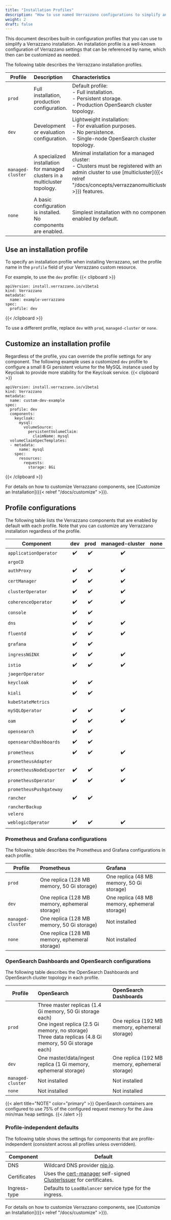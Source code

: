 ```yaml
---
title: "Installation Profiles"
description: "How to use named Verrazzano configurations to simplify an installation"
weight: 2
draft: false
---
```


This document describes built-in configuration profiles that you can use to simplify a Verrazzano installation.  An installation
profile is a well-known configuration of Verrazzano settings that can be referenced by name, which then can be
customized as needed.

The following table describes the Verrazzano installation profiles.

| Profile           | Description                                                                 | Characteristics
|-------------------|:----------------------------------------------------------------------------|:-------------
| `prod`            | Full installation, production configuration.                                | Default profile:<br/>- Full installation.<br/>- Persistent storage. <br/>- Production OpenSearch cluster topology.
| `dev`             | Development or evaluation configuration.                                    | Lightweight installation:<br/>- For evaluation purposes.<br/>- No persistence.<br/>- Single-node OpenSearch cluster topology.
| `managed-cluster` | A specialized installation for managed clusters in a multicluster topology. | Minimal installation for a managed cluster:<br/>- Clusters must be registered with an admin cluster to use [multicluster]({{< relref "/docs/concepts/verrazzanomulticluster" >}}) features.
| `none`            | A basic configuration is installed. No components are enabled.               | Simplest installation with no components enabled by default.

## Use an installation profile

To specify an installation profile when installing Verrazzano, set the profile name in the `profile` field of your
Verrazzano custom resource.

For example, to use the `dev` profile:
{{< clipboard >}}
<div class="highlight">

```
apiVersion: install.verrazzano.io/v1beta1
kind: Verrazzano
metadata:
  name: example-verrazzano
spec:
  profile: dev
```

</div>
{{< /clipboard >}}

To use a different profile, replace `dev` with `prod`, `managed-cluster` or `none`.

## Customize an installation profile

Regardless of the profile, you can override the profile settings for any component. The following example
uses a customized `dev` profile to configure a small 8 Gi persistent volume for the MySQL instance used by Keycloak to
provide more stability for the Keycloak service.
{{< clipboard >}}
<div class="highlight">

```
apiVersion: install.verrazzano.io/v1beta1
kind: Verrazzano
metadata:
  name: custom-dev-example
spec:
  profile: dev
  components:
    keycloak:
      mysql:
        volumeSource:
          persistentVolumeClaim:
            claimName: mysql
  volumeClaimSpecTemplates:
  - metadata:
      name: mysql      
    spec:
      resources:
        requests:
          storage: 8Gi
```

</div>
{{< /clipboard >}}

For details on how to customize Verrazzano components, see [Customize an Installation]({{< relref "/docs/customize" >}}).

## Profile configurations

The following table lists the Verrazzano components that are enabled by default with each profile.  Note that you can
customize any Verrazzano installation regardless of the profile.

| Component               | dev | prod | managed-cluster | none |
|-------------------------|:---:|:----:|:---------------:|:----:|
| `applicationOperator`     | ✔️  |  ✔️  |       ✔️        ||
| `argoCD`                  |     |       |                 ||
| `authProxy`               | ✔️  |  ✔️  |       ✔️        ||
| `certManager`             | ✔️  |  ✔️  |       ✔️        ||
| `clusterOperator`         | ✔️  |  ✔️  |       ✔️        ||
| `coherenceOperator`       | ✔️  |  ✔️  |       ✔️        ||
| `console`                 | ✔️  |  ✔️  |                  ||
| `dns`                     | ✔️  |  ✔️  |       ✔️        ||
| `fluentd`                 | ✔️  |  ✔️  |       ✔️        ||
| `grafana`                 | ✔️  |  ✔️  |                  ||
| `ingressNGINX`            | ✔️  |  ✔️  |       ✔️        ||
| `istio`                   | ✔️  |  ✔️  |       ✔️        ||
| `jaegerOperator`          |      |      |                ||
| `keycloak`                | ✔️  |  ✔️  |                ||
| `kiali`                   | ✔️  |  ✔️  |                ||
| `kubeStateMetrics`        |      |      |                ||
| `mySQLOperator`           | ✔️  |  ✔️  |       ✔️        ||
| `oam`                     | ✔️  |  ✔️  |       ✔️        ||
| `opensearch`              | ✔️  |  ✔️  |                ||
| `opensearchDashboards`    | ✔️  |  ✔️  |                ||
| `prometheus`              | ✔️  |  ✔️  |       ✔️        ||
| `prometheusAdapter`       |    |     |                ||
| `prometheusNodeExporter`  | ✔️  |  ✔️  |       ✔️        ||
| `prometheusOperator`      | ✔️  |  ✔️  |       ✔️        ||
| `prometheusPushgateway`   |    |     |                ||
| `rancher`                 | ✔️  |  ✔️  |                ||
| `rancherBackup`           |    |     |                ||
| `velero`                  |    |     |                ||
| `weblogicOperator`        | ✔️  |  ✔️  |       ✔️        ||

### Prometheus and Grafana configurations

The following table describes the Prometheus and Grafana configurations in each profile.

| Profile           | Prometheus | Grafana
|-------------------|:------------- |:-------------
| `prod`            | One replica (128 MB memory, 50 Gi storage) | One replica (48 MB memory, 50 Gi storage)
| `dev`             | One replica (128 MB memory, ephemeral storage) | One replica (48 MB memory, ephemeral storage)
| `managed-cluster` | One replica (128 MB memory, 50 Gi storage) | Not installed
| `none`            | One replica (128 MB memory, ephemeral storage) | Not installed

### OpenSearch Dashboards and OpenSearch configurations

The following table describes the OpenSearch Dashboards and OpenSearch cluster topology in each profile.

| Profile           | OpenSearch                                                                                                                                                | OpenSearch Dashboards
|-------------------|:----------------------------------------------------------------------------------------------------------------------------------------------------------|:-------------
| `prod`            | Three master replicas (1.4 Gi memory, 50 Gi storage each)<br/>One ingest replica (2.5 Gi memory, no storage)<br/>Three data replicas (4.8 Gi memory, 50 Gi storage each) | One replica (192 MB memory, ephemeral storage)
| `dev`             | One master/data/ingest replica (1 Gi memory, ephemeral storage)                                                                                              | One replica (192 MB memory, ephemeral storage)
| `managed-cluster` | Not installed                                                                                                                                             | Not installed
| `none`            | Not installed                                                                                                                                             | Not installed

{{< alert title="NOTE" color="primary" >}}
OpenSearch containers are configured to use 75% of the configured request memory for the Java min/max heap settings.
{{< /alert >}}


### Profile-independent defaults

The following table shows the settings for components that are profile-independent (consistent across
all profiles unless overridden).

| Component | Default
| -------------|-------------
| DNS |  Wildcard DNS provider [nip.io](https://nip.io).
| Certificates | Uses the [cert-manager](https://cert-manager.io/) self-signed [ClusterIssuer](https://cert-manager.io/docs/reference-docs/#cert-manager.io/v1.ClusterIssuer) for certificates.
| Ingress-type | Defaults to `LoadBalancer` service type for the ingress.

For details on how to customize Verrazzano components, see [Customize an Installation]({{< relref "/docs/customize" >}}).
